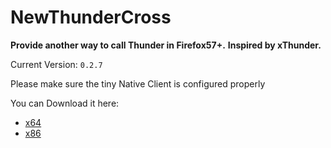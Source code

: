 # NewThunderCross

__Provide another way to call Thunder in Firefox57+.__
__Inspired by xThunder.__

Current Version: `0.2.7`

Please make sure the tiny Native Client is configured properly

You can Download it here:
* [x64](https://github.com/yhnmj6666/NewThunderCross/releases/download/v0.2.7/ThunderCross_x64.exe)
* [x86](https://github.com/yhnmj6666/NewThunderCross/releases/download/v0.2.7/ThunderCross_x86.exe)